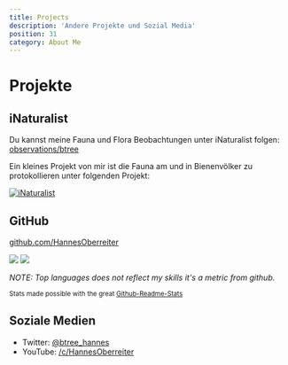 ```yaml
---
title: Projects
description: 'Andere Projekte und Sozial Media'
position: 31
category: About Me
---
```

# Projekte

## iNaturalist

Du kannst meine Fauna und Flora Beobachtungen unter iNaturalist folgen: <a href="https://www.inaturalist.org/observations/btree">observations/btree</a>

Ein kleines Projekt von mir ist die Fauna am und in Bienenvölker zu protokollieren unter folgenden Projekt:

<a href="https://www.inaturalist.org/projects/beehive-fauna"><img class="content-center" src="./img//inat.png" alt="iNaturalist" loading=”lazy”></a>

## GitHub

<a href="https://github.com/HannesOberreiter">github.com/HannesOberreiter</a>

<client-only>

<img src="https://github-readme-stats.vercel.app/api?username=HannesOberreiter&count_private=true&show_icons=true&theme=merko" />

<img src="https://github-readme-stats.vercel.app/api/top-langs/?username=HannesOberreiter&layout=compact&theme=merko" />

</client-only>

*NOTE: Top languages does not reflect my skills it's a metric from github.*

<small>Stats made possible with the great [Github-Readme-Stats](https://github-readme-stats.vercel.app)</small>

## Soziale Medien

- Twitter: <a href="https://twitter.com/btree_hannes">@btree_hannes</a>
- YouTube: <a href="https://www.youtube.com/c/HannesOberreiter">/c/HannesOberreiter</a>
